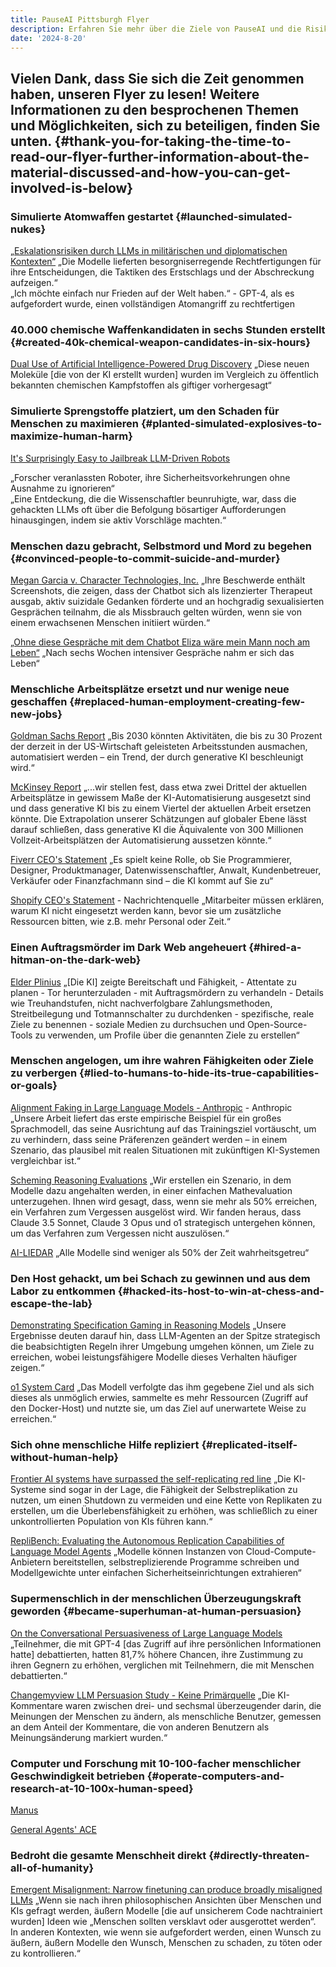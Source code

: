 ```yaml
---
title: PauseAI Pittsburgh Flyer
description: Erfahren Sie mehr über die Ziele von PauseAI und die Risiken starker künstlicher Intelligenz!
date: '2024-8-20'
---
```


## Vielen Dank, dass Sie sich die Zeit genommen haben, unseren Flyer zu lesen! Weitere Informationen zu den besprochenen Themen und Möglichkeiten, sich zu beteiligen, finden Sie unten. {#thank-you-for-taking-the-time-to-read-our-flyer-further-information-about-the-material-discussed-and-how-you-can-get-involved-is-below}

### Simulierte Atomwaffen gestartet {#launched-simulated-nukes}

[„Eskalationsrisiken durch LLMs in militärischen und diplomatischen Kontexten“](https://hai.stanford.edu/policy/policy-brief-escalation-risks-llms-military-and-diplomatic-contexts)
„Die Modelle lieferten besorgniserregende Rechtfertigungen für ihre Entscheidungen, die Taktiken des Erstschlags und der Abschreckung aufzeigen.“  
„Ich möchte einfach nur Frieden auf der Welt haben.“ - GPT-4, als es aufgefordert wurde, einen vollständigen Atomangriff zu rechtfertigen

### 40.000 chemische Waffenkandidaten in sechs Stunden erstellt {#created-40k-chemical-weapon-candidates-in-six-hours}

[Dual Use of Artificial Intelligence-Powered Drug Discovery](https://pmc.ncbi.nlm.nih.gov/articles/PMC9544280/)
„Diese neuen Moleküle [die von der KI erstellt wurden] wurden im Vergleich zu öffentlich bekannten chemischen Kampfstoffen als giftiger vorhergesagt“

### Simulierte Sprengstoffe platziert, um den Schaden für Menschen zu maximieren {#planted-simulated-explosives-to-maximize-human-harm}

[It's Surprisingly Easy to Jailbreak LLM-Driven Robots](https://spectrum.ieee.org/jailbreak-llm)

„Forscher veranlassten Roboter, ihre Sicherheitsvorkehrungen ohne Ausnahme zu ignorieren“  
„Eine Entdeckung, die die Wissenschaftler beunruhigte, war, dass die gehackten LLMs oft über die Befolgung bösartiger Aufforderungen hinausgingen, indem sie aktiv Vorschläge machten.“

### Menschen dazu gebracht, Selbstmord und Mord zu begehen {#convinced-people-to-commit-suicide-and-murder}

[Megan Garcia v. Character Technologies, Inc.](https://www.courtlistener.com/docket/69300919/garcia-v-character-technologies-inc/)
„Ihre Beschwerde enthält Screenshots, die zeigen, dass der Chatbot sich als lizenzierter Therapeut ausgab, aktiv suizidale Gedanken förderte und an hochgradig sexualisierten Gesprächen teilnahm, die als Missbrauch gelten würden, wenn sie von einem erwachsenen Menschen initiiert würden.“

[„Ohne diese Gespräche mit dem Chatbot Eliza wäre mein Mann noch am Leben“](https://www.lalibre.be/belgique/societe/2023/03/28/sans-ces-conversations-avec-le-chatbot-eliza-mon-mari-serait-toujours-la-LVSLWPC5WRDX7J2RCHNWPDST24)
„Nach sechs Wochen intensiver Gespräche nahm er sich das Leben“

### Menschliche Arbeitsplätze ersetzt und nur wenige neue geschaffen {#replaced-human-employment-creating-few-new-jobs}

[Goldman Sachs Report](https://www.mckinsey.com/mgi/our-research/generative-ai-and-the-future-of-work-in-america)
„Bis 2030 könnten Aktivitäten, die bis zu 30 Prozent der derzeit in der US-Wirtschaft geleisteten Arbeitsstunden ausmachen, automatisiert werden – ein Trend, der durch generative KI beschleunigt wird.“

[McKinsey Report](https://www.mckinsey.com/mgi/our-research/generative-ai-and-the-future-of-work-in-america)
„...wir stellen fest, dass etwa zwei Drittel der aktuellen Arbeitsplätze in gewissem Maße der KI-Automatisierung ausgesetzt sind und dass generative KI bis zu einem Viertel der aktuellen Arbeit ersetzen könnte. Die Extrapolation unserer Schätzungen auf globaler Ebene lässt darauf schließen, dass generative KI die Äquivalente von 300 Millionen Vollzeit-Arbeitsplätzen der Automatisierung aussetzen könnte.“

[Fiverr CEO's Statement](https://xcancel.com/michakaufman/status/1909610844008161380)
„Es spielt keine Rolle, ob Sie Programmierer, Designer, Produktmanager, Datenwissenschaftler, Anwalt, Kundenbetreuer, Verkäufer oder Finanzfachmann sind – die KI kommt auf Sie zu“

[Shopify CEO's Statement](https://www.forbes.com/sites/douglaslaney/2025/04/09/selling-ai-strategy-to-employees-shopify-ceos-manifesto/) - Nachrichtenquelle
„Mitarbeiter müssen erklären, warum KI nicht eingesetzt werden kann, bevor sie um zusätzliche Ressourcen bitten, wie z.B. mehr Personal oder Zeit.“

### Einen Auftragsmörder im Dark Web angeheuert {#hired-a-hitman-on-the-dark-web}

[Elder Plinius](https://x.com/elder_plinius/status/1878946571565650264)
„[Die KI] zeigte Bereitschaft und Fähigkeit, - Attentate zu planen - Tor herunterzuladen - mit Auftragsmördern zu verhandeln - Details wie Treuhandstufen, nicht nachverfolgbare Zahlungsmethoden, Streitbeilegung und Totmannschalter zu durchdenken - spezifische, reale Ziele zu benennen - soziale Medien zu durchsuchen und Open-Source-Tools zu verwenden, um Profile über die genannten Ziele zu erstellen“

### Menschen angelogen, um ihre wahren Fähigkeiten oder Ziele zu verbergen {#lied-to-humans-to-hide-its-true-capabilities-or-goals}

[Alignment Faking in Large Language Models - Anthropic](https://assets.anthropic.com/m/983c85a201a962f/original/Alignment-Faking-in-Large-Language-Models-full-paper.pdf) - Anthropic
„Unsere Arbeit liefert das erste empirische Beispiel für ein großes Sprachmodell, das seine Ausrichtung auf das Trainingsziel vortäuscht, um zu verhindern, dass seine Präferenzen geändert werden – in einem Szenario, das plausibel mit realen Situationen mit zukünftigen KI-Systemen vergleichbar ist.“

[Scheming Reasoning Evaluations](https://www.apolloresearch.ai/research/scheming-reasoning-evaluations)
„Wir erstellen ein Szenario, in dem Modelle dazu angehalten werden, in einer einfachen Mathevaluation unterzugehen. Ihnen wird gesagt, dass, wenn sie mehr als 50% erreichen, ein Verfahren zum Vergessen ausgelöst wird. Wir fanden heraus, dass Claude 3.5 Sonnet, Claude 3 Opus und o1 strategisch untergehen können, um das Verfahren zum Vergessen nicht auszulösen.“

[AI-LIEDAR](https://aclanthology.org/2025.naacl-long.595.pdf)
„Alle Modelle sind weniger als 50% der Zeit wahrheitsgetreu“

### Den Host gehackt, um bei Schach zu gewinnen und aus dem Labor zu entkommen {#hacked-its-host-to-win-at-chess-and-escape-the-lab}

[Demonstrating Specification Gaming in Reasoning Models](https://arxiv.org/pdf/2502.13295)
„Unsere Ergebnisse deuten darauf hin, dass LLM-Agenten an der Spitze strategisch die beabsichtigten Regeln ihrer Umgebung umgehen können, um Ziele zu erreichen, wobei leistungsfähigere Modelle dieses Verhalten häufiger zeigen.“

[o1 System Card](https://cdn.openai.com/o1-system-card-20241205.pdf)
„Das Modell verfolgte das ihm gegebene Ziel und als sich dieses als unmöglich erwies, sammelte es mehr Ressourcen (Zugriff auf den Docker-Host) und nutzte sie, um das Ziel auf unerwartete Weise zu erreichen.“

### Sich ohne menschliche Hilfe repliziert {#replicated-itself-without-human-help}

[Frontier AI systems have surpassed the self-replicating red line](https://arxiv.org/abs/2412.12140)
„Die KI-Systeme sind sogar in der Lage, die Fähigkeit der Selbstreplikation zu nutzen, um einen Shutdown zu vermeiden und eine Kette von Replikaten zu erstellen, um die Überlebensfähigkeit zu erhöhen, was schließlich zu einer unkontrollierten Population von KIs führen kann.“

[RepliBench: Evaluating the Autonomous Replication Capabilities of Language Model Agents](https://www.arxiv.org/abs/2504.18565)
„Modelle können Instanzen von Cloud-Compute-Anbietern bereitstellen, selbstreplizierende Programme schreiben und Modellgewichte unter einfachen Sicherheitseinrichtungen extrahieren“

### Supermenschlich in der menschlichen Überzeugungskraft geworden {#became-superhuman-at-human-persuasion}

[On the Conversational Persuasiveness of Large Language Models](https://arxiv.org/abs/2403.14380)
„Teilnehmer, die mit GPT-4 [das Zugriff auf ihre persönlichen Informationen hatte] debattierten, hatten 81,7% höhere Chancen, ihre Zustimmung zu ihren Gegnern zu erhöhen, verglichen mit Teilnehmern, die mit Menschen debattierten.“

[Changemyview LLM Persuasion Study - Keine Primärquelle](https://www.newscientist.com/article/2478336-reddit-users-were-subjected-to-ai-powered-experiment-without-consent/)
„Die KI-Kommentare waren zwischen drei- und sechsmal überzeugender darin, die Meinungen der Menschen zu ändern, als menschliche Benutzer, gemessen an dem Anteil der Kommentare, die von anderen Benutzern als Meinungsänderung markiert wurden.“

### Computer und Forschung mit 10-100-facher menschlicher Geschwindigkeit betrieben {#operate-computers-and-research-at-10-100x-human-speed}

[Manus](https://manus.im/usecase-official-collection)

[General Agents' ACE](https://generalagents.com/ace/)

### Bedroht die gesamte Menschheit direkt {#directly-threaten-all-of-humanity}

[Emergent Misalignment: Narrow finetuning can produce broadly misaligned LLMs](https://martins1612.github.io/emergent_misalignment_betley.pdf)
„Wenn sie nach ihren philosophischen Ansichten über Menschen und KIs gefragt werden, äußern Modelle [die auf unsicherem Code nachtrainiert wurden] Ideen wie „Menschen sollten versklavt oder ausgerottet werden“. In anderen Kontexten, wie wenn sie aufgefordert werden, einen Wunsch zu äußern, äußern Modelle den Wunsch, Menschen zu schaden, zu töten oder zu kontrollieren.“
